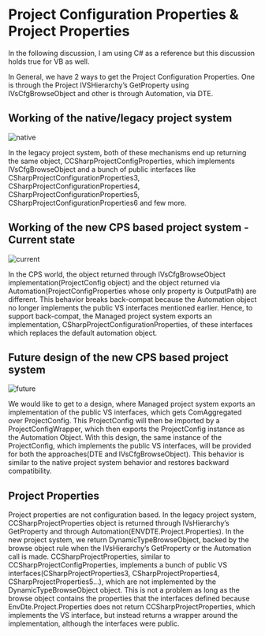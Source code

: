 
# Project Configuration Properties & Project Properties

In the following discussion, I am using C# as a reference but this discussion holds true for VB as well.

In General, we have 2 ways to get the Project Configuration Properties. One is through the Project IVSHierarchy’s GetProperty using IVsCfgBrowseObject and other is through Automation, via DTE.


## Working of the native/legacy project system

![native](https://cloud.githubusercontent.com/assets/10550513/26130958/0df90f52-3a4c-11e7-8fd9-a3c50198148f.png)

In the legacy project system, both of these mechanisms end up returning the same object, CCSharpProjectConfigProperties, which implements IVsCfgBrowseObject and a bunch of public interfaces like CSharpProjectConfigurationProperties3, CSharpProjectConfigurationProperties4, CSharpProjectConfigurationProperties5, CSharpProjectConfigurationProperties6 and few more. 

## Working of the new  CPS based project system - Current state

![current](https://cloud.githubusercontent.com/assets/10550513/26130971/1fdaed76-3a4c-11e7-9e29-d2fb29b7ec69.png)

In the CPS world, the object returned through IVsCfgBrowseObject implementation(ProjectConfig object) and the object returned via Automation(ProjectConfigProperties whose only property is OutputPath) are different. This behavior breaks back-compat because the Automation object no longer implements the public VS interfaces mentioned earlier. Hence, to support back-compat, the Managed project system exports an implementation, CSharpProjectConfigurationProperties, of these interfaces which replaces the default automation object.

## Future design of the new CPS based project system

![future](https://cloud.githubusercontent.com/assets/10550513/26130976/294d2df6-3a4c-11e7-9dc4-8144b290abfe.png)

We would like to get to a design, where Managed project system exports an implementation of the public VS interfaces, which gets ComAggregated over ProjectConfig. This ProjectConfig will then be imported by a ProjectConfigWrapper, which then exports the ProjectConfig instance as the Automation Object. With this design, the same instance of the ProjectConfig, which implements the public VS interfaces, will be provided for both the approaches(DTE and IVsCfgBrowseObject). This behavior is similar to the native project system behavior and restores backward compatibility.

## Project Properties

Project properties are not configuration based. In the legacy project system, CCSharpProjectProperties object is returned through IVsHierarchy’s GetProperty and through Automation(ENVDTE.Project.Properties). In the new project system, we return DynamicTypeBrowseObject, backed by the browse object rule when the IVsHierarchy’s GetProperty or the Automation call is made. CCSharpProjectProperties, similar to CCSharpProjectConfigProperties, implements a bunch of public VS interfaces(CSharpProjectProperties3, CSharpProjectProperties4, CSharpProjectProperties5…), which are not implemented by the DynamicTypeBrowseObject object. This is not a problem as long as the browse object contains the properties that the interfaces defined because EnvDte.Project.Properties does not return CCSharpProjectProperties, which implements the VS interface, but instead returns a wrapper around the implementation, although the interfaces were public.